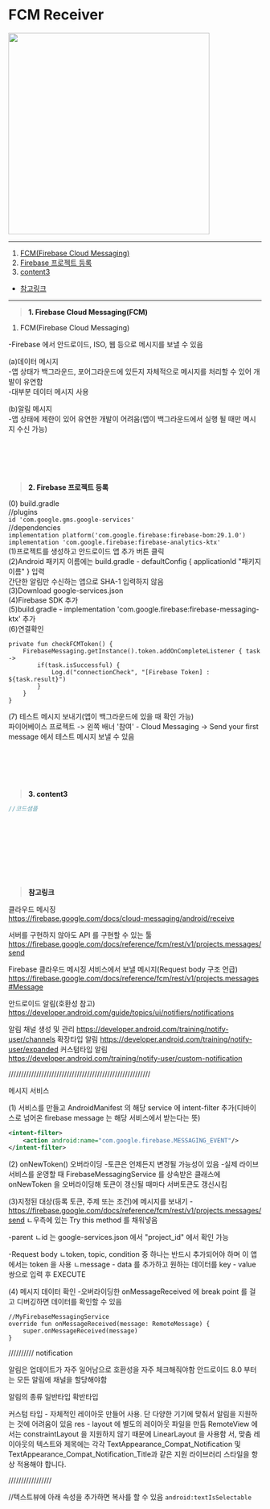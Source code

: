 # FCM Receiver

<img src="이미지 주소" height="400"/>

---
1. <a href = "#content1">FCM(Firebase Cloud Messaging)</a></br>
2. <a href = "#content2">Firebase 프로젝트 등록</a></br>
3. <a href = "#content3">content3</a></br>
* <a href = "#ref">참고링크</a>
---
><a id = "content1">**1. Firebase Cloud Messaging(FCM)**</a></br>


1. FCM(Firebase Cloud Messaging)</br>

-Firebase 에서 안드로이드, ISO, 웹 등으로 메시지를 보낼 수 있음</br>

(a)데이터 메시지</br>
-앱 상태가 백그라운드, 포어그라운드에 있든지 자체적으로 메시지를 처리할 수 있어 개발이 유연함</br>
-대부분 데이터 메시지 사용</br>

(b)알림 메시지</br>
-앱 상태에 제한이 있어 유연한 개발이 어려움(앱이 백그라운드에서 실행 될 때만 메시지 수신 가능)</br>

<br></br>
<br></br>

><a id = "content2">**2. Firebase 프로젝트 등록**</a></br>

(0) build.gradle</br>
//plugins</br>
`id 'com.google.gms.google-services'`</br>
//dependencies</br>
`implementation platform('com.google.firebase:firebase-bom:29.1.0')`</br>
`implementation 'com.google.firebase:firebase-analytics-ktx'`</br>
(1)프로젝트를 생성하고 안드로이드 앱 추가 버튼 클릭</br>
(2)Android 패키지 이름에는 build.gradle - defaultConfig { applicationId "패키지 이름" } 입력</br>
간단한 알림만 수신하는 앱으로 SHA-1 입력하지 않음</br>
(3)Download google-services.json</br>
(4)Firebase SDK 추가</br>
(5)build.gradle - implementation 'com.google.firebase:firebase-messaging-ktx' 추가</br>
(6)연결확인</br>

```
private fun checkFCMToken() {
    FirebaseMessaging.getInstance().token.addOnCompleteListener { task ->
        if(task.isSuccessful) {
            Log.d("connectionCheck", "[Firebase Token] : ${task.result}")
        }
    }
}
```

(7) 테스트 메시지 보내기(앱이 백그라운드에 있을 때 확인 가능)</br>
파이어베이스 프로젝트 -> 왼쪽 배너 '참여' - Cloud Messaging -> Send your first message 에서 테스트 메시지 보낼 수 있음

<br></br>
<br></br>


><a id = "content3">**3. content3**</a></br>
```kotlin
//코드샘플
```
<br></br>
<br></br>
---



><a id = "ref">**참고링크**</a></br>

클라우드 메시징</br>
https://firebase.google.com/docs/cloud-messaging/android/receive</br>

서버를 구현하지 않아도 API 를 구현할 수 있는 툴</br>
https://firebase.google.com/docs/reference/fcm/rest/v1/projects.messages/send</br>

Firebase 클라우드 메시징 서비스에서 보낼 메시지(Request body 구조 언급)</br>
https://firebase.google.com/docs/reference/fcm/rest/v1/projects.messages#Message</br>

안드로이드 알림(호환성 참고)
https://developer.android.com/guide/topics/ui/notifiers/notifications

알림 채널 생성 및 관리
https://developer.android.com/training/notify-user/channels
확장타입 알림
https://developer.android.com/training/notify-user/expanded
커스텀타입 알림
https://developer.android.com/training/notify-user/custom-notification

////////////////////////////////////////////////////////

메시지 서비스

(1) 서비스를 만들고 AndroidManifest 의 해당 service 에 intent-filter 추가(디바이스로 넘어온 firebase message 는 해당 서비스에서 받는다는 뜻)

```xml
<intent-filter>
    <action android:name="com.google.firebase.MESSAGING_EVENT"/>
</intent-filter>
```
(2) onNewToken() 오버라이딩
-토큰은 언제든지 변경될 가능성이 있음
-실제 라이브 서비스를 운영할 때 FirebaseMessagingService 를 상속받은 클래스에 onNewToken 을 오버라이딩해 토큰이 갱신될 때마다 서버토큰도 갱신시킴

(3)지정된 대상(등록 토큰, 주제 또는 조건)에 메시지를 보내기
-https://firebase.google.com/docs/reference/fcm/rest/v1/projects.messages/send
ㄴ우측에 있는 Try this method 를 채워넣음

-parent
ㄴid 는 google-services.json 에서 "project_id" 에서 확인 가능

-Request body
ㄴtoken, topic, condition 중 하나는 반드시 추가되어야 하며 이 앱에서는 token 을 사용
ㄴmessage - data 를 추가하고 원하는 데이터를 key - value 쌍으로 입력 후 EXECUTE

(4) 메시지 데이터 확인
-오버라이딩한 onMessageReceived 에 break point 를 걸고 디버깅하면 데이터를 확인할 수 있음
```
//MyFirebaseMessagingService
override fun onMessageReceived(message: RemoteMessage) {
    super.onMessageReceived(message)
}
```


//////////
notification

알림은 업데이트가 자주 일어남으로 호환성을 자주 체크해줘야함
안드로이드 8.0 부터는 모든 알림에 채널을 할당해야함

알림의 종류
일반타입
확반타입

커스텀 타입 - 자체적인 레이아웃 만들어 사용. 단 다양한 기기에 맞춰서 알림을 지원하는 것에 어려움이 있음
res - layout 에 별도의 레이아웃 파일을 만듬
RemoteView 에서는 constraintLayout 을 지원하지 않기 때문에 LinearLayout 을 사용함
서, 맞춤 레이아웃의 텍스트와 제목에는 각각 TextAppearance_Compat_Notification 및 TextAppearance_Compat_Notification_Title과 같은 지원 라이브러리 스타일을 항상 적용해야 합니다.



/////////////////

//텍스트뷰에 아래 속성을 추가하면 복사를 할 수 있음
`android:textIsSelectable`


